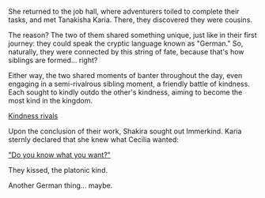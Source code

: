 <!-- title: Cousins -->

She returned to the job hall, where adventurers toiled to complete their tasks, and met Tanakisha Karia. There, they discovered they were cousins.

The reason? The two of them shared something unique, just like in their first journey: they could speak the cryptic language known as "German." So, naturally, they were connected by this string of fate, because that's how siblings are formed... right?

Either way, the two shared moments of banter throughout the day, even engaging in a semi-rivalrous sibling moment, a friendly battle of kindness. Each sought to kindly outdo the other's kindness, aiming to become the most kind in the kingdom.

[Kindness rivals](#embed:https://www.youtube.com/live/cyLsX20esBE?t=10506s)

Upon the conclusion of their work, Shakira sought out Immerkind. Karia sternly declared that she knew what Cecilia wanted:

["Do you know what you want?"](#embed:https://www.youtube.com/live/cyLsX20esBE?t=11317s)

They kissed, the platonic kind.

Another German thing... maybe.
